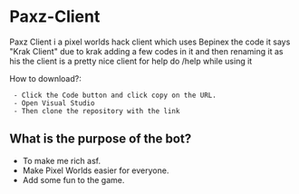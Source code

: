 # Paxz-Client
Paxz Client i a pixel worlds hack client which uses Bepinex the code it says "Krak Client" due to krak adding a few codes in it and then renaming it as his the client is a pretty nice client for help do /help while using it

How to download?:
```
 - Click the Code button and click copy on the URL.
 - Open Visual Studio
 - Then clone the repository with the link
```

## What is the purpose of the bot?

- To make me rich asf.
- Make Pixel Worlds easier for everyone.
- Add some fun to the game.
